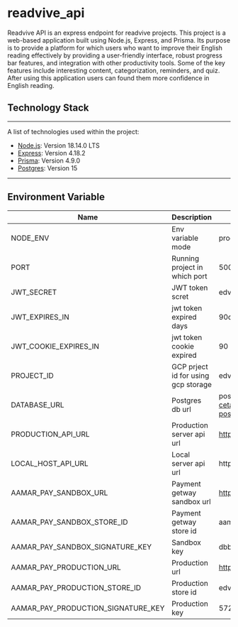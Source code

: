# readvive_api

Readvive API is an express endpoint for readvive projects. This project is a web-based application built using Node.js, Express, and Prisma. Its purpose is to provide a platform for which users who want to improve their English reading effectively by providing a user-friendly interface, robust progress bar features, and integration with other productivity tools. Some of the key features include interesting content, categorization, reminders, and quiz. After using this application users can found them more confidence in English reading.

## Technology Stack
***

A list of technologies used within the project:
* [Node.js](https://nodejs.org/en/): Version 18.14.0 LTS 
* [Express](https://expressjs.com/): Version 4.18.2
* [Prisma](https://www.prisma.io/): Version 4.9.0
* [Postgres](https://www.postgresql.org/): Version 15

***

## Environment Variable

| Name | Description | Example |
|----------|----------|----------
| NODE_ENV | Env variable mode  | production or development |
| PORT | Running project in which port | 5000 |
| JWT_SECRET | JWT token scret | edvive |
| JWT_EXPIRES_IN | jwt token expired days | 90d |
| JWT_COOKIE_EXPIRES_IN  | jwt token cookie expired | 90 |
| PROJECT_ID  | GCP prject id for using gcp storage |  edvive-364913 |
| DATABASE_URL | Postgres db url | postgres://edvive:FvOB8A5OFkef1at4lf6Z0uLMVlwvnkVg@dpg-ceta2682i3mj6phhuh80-a.singapore-postgres.render.com/edvive_test_db |
| PRODUCTION_API_URL | Production server api url | https://readvive.onrender.com |
| LOCAL_HOST_API_URL  | Local server api url | http://localhost:5000 |
| AAMAR_PAY_SANDBOX_URL  | Payment getway sandbox url |  https://sandbox.aamarpay.com/jsonpost.php |
| AAMAR_PAY_SANDBOX_STORE_ID | Payment getway store id | aamarpaytest |
| AAMAR_PAY_SANDBOX_SIGNATURE_KEY  | Sandbox key |dbb74894e82415a2f7ff0ec3a97e4183 |
| AAMAR_PAY_PRODUCTION_URL  | Production url |  https://secure.aamarpay.com/jsonpost.php |
| AAMAR_PAY_PRODUCTION_STORE_ID | Production store id | edvive |
| AAMAR_PAY_PRODUCTION_SIGNATURE_KEY  | Production key |  5729e8911563793773321ac8d8ac85bb |

